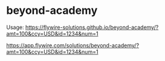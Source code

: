 # beyond-academy

Usage: 
https://flywire-solutions.github.io/beyond-academy/?amt=100&ccy=USD&id=1234&num=1

https://app.flywire.com/solutions/beyond-academy/?amt=100&ccy=USD&id=1234&num=1